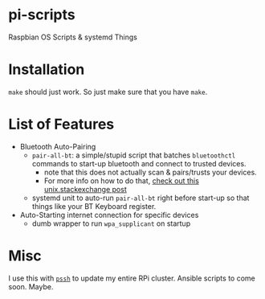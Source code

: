 # pi-scripts

Raspbian OS Scripts &amp; systemd Things

# Installation

`make` should just work. So just make sure that you have `make`.

# List of Features

- Bluetooth Auto-Pairing
  - `pair-all-bt`: a simple/stupid script that batches `bluetoothctl` commands to start-up bluetooth and connect to trusted devices.
    - note that this does not actually scan & pairs/trusts your devices.
    - For more info on how to do that, [check out this unix.stackexchange post](https://unix.stackexchange.com/a/101422)
  - systemd unit to auto-run `pair-all-bt` right before start-up so that things like your BT Keyboard register.
- Auto-Starting internet connection for specific devices
  - dumb wrapper to run `wpa_supplicant` on startup

# Misc

I use this with [`pssh`](https://github.com/lilydjwg/pssh) to update my entire RPi cluster. Ansible scripts to come soon. Maybe.

